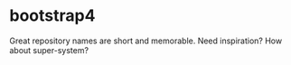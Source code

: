 # bootstrap4
Great repository names are short and memorable. Need inspiration? How about super-system?

